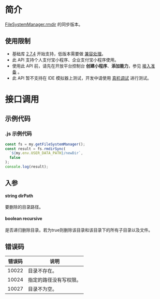 
# 简介
[FileSystemManager.rmdir](https://opendocs.alipay.com/mini/api/0229px) 的同步版本。

## 使用限制

- 基础库 [2.7.4](https://opendocs.alipay.com/mini/framework/lib-upgrade-v2) 开始支持，低版本需要做 [兼容处理](https://docs.alipay.com/mini/framework/compatibility)。
- 此 API 支持个人支付宝小程序、企业支付宝小程序使用。
- 使用此 API 前，请先在开放平台控制台 **创建小程序**、**添加能力**，参见 [接入准备](https://opendocs.alipay.com/mini/02pk4y) 。
- 此 API 暂不支持在 IDE 模拟器上测试，开发中请使用 [真机调试](https://opendocs.alipay.com/mini/ide/remote-debug) 进行测试。

# 接口调用

## 示例代码

### .js 示例代码
```javascript
const fs = my.getFileSystemManager();
const result = fs.rmdirSync(
  `${my.env.USER_DATA_PATH}/newDir`,
  false
);
console.log(result);
```

## 入参

#### string dirPath
要删除的目录路径。

#### boolean recursive
是否递归删除目录。若为true则删除该目录和该目录下的所有子目录以及文件。

## 错误码
| **错误码** | **说明** |
| --- | --- |
| 10022 | 目录不存在。 |
| 10024 | 指定的路径没有写权限。 |
| 10027 | 目录不为空。 |

